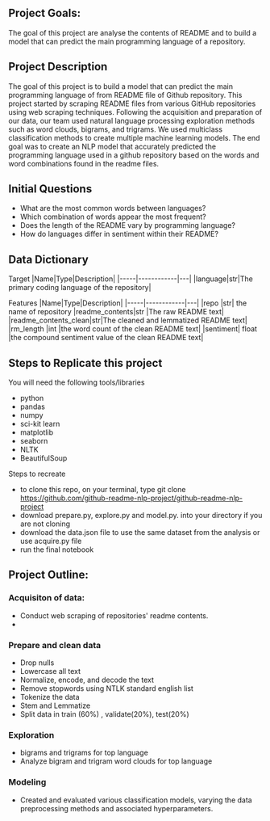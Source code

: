 ## Project Goals:
The goal of this project are analyse the contents of README and to build a model that can predict the main programming language of a repository.


## Project Description
The goal of this project is to build a model that can predict the main programming language of from README file of Github repository. This project started by scraping README files from various GitHub repositories using web scraping techniques. Following the acquisition and preparation of our data, our team used natural language processing exploration methods such as word clouds, bigrams, and trigrams. We used multiclass classification methods to create multiple machine learning models.
The end goal was to create an NLP model that accurately predicted the programming language used in a github repository based on the words and word combinations found in the readme files.

## Initial Questions
- What are the most common words between languages?
- Which combination of words appear the most frequent?
- Does the length of the README vary by programming language?
- How do languages differ in sentiment within their README?

## Data Dictionary

Target
|Name|Type|Description|
|-----|------------|---|
|language|str|The primary coding language of the repository|


Features
|Name|Type|Description|
|-----|------------|---|
|repo	|str|	the name of repository
|readme_contents|str	|The raw README text|
|readme_contents_clean|str|The cleaned and lemmatized README text|
|rm_length	|int	|the word count of the clean README text|
|sentiment|	float	|the compound sentiment value of the clean README text|


## Steps to Replicate this project
You will need the following tools/libraries
- python
- pandas
- numpy
- sci-kit learn
- matplotlib
- seaborn
- NLTK
- BeautifulSoup

Steps to recreate
- to clone this repo, on your terminal, type git clone https://github.com/github-readme-nlp-project/github-readme-nlp-project
- download prepare.py, explore.py and model.py. into your directory if you are not cloning
- download the data.json file to use the same dataset from the analysis or use acquire.py file
- run the final notebook





## Project Outline:
### Acquisiton of data:
- Conduct web scraping of repositories' readme contents.
- 
### Prepare and clean data
- Drop nulls
- Lowercase all text
- Normalize, encode, and decode the text
- Remove stopwords using NTLK standard english list
- Tokenize the data
- Stem and Lemmatize
- Split data in train (60%) , validate(20%), test(20%)


### Exploration

- bigrams and trigrams for top language
- Analyze bigram and trigram word clouds for top language

### Modeling
- Created and evaluated various classification models, varying the data preprocessing methods and associated hyperparameters.
